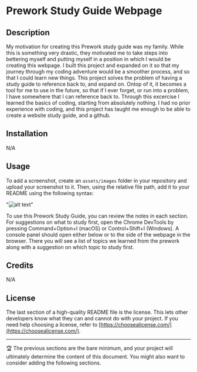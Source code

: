 # Prework Study Guide Webpage


## Description


My motivation for creating this Prework study guide was my family. While this is something very drastic, they motivated me to take steps into bettering myself and putting myself in a position in which I would be creating this webpage. I built this project and expanded on it so that my journey through my coding adventure would be a smoother process, and so that I could learn new things.
This project solves the problem of having a study guide to reference back to, and expand on. Ontop of it, it becomes a tool for me to use in the future, so that if I ever forget, or run into a problem, I have somewhere that I can reference back to.
Through this excercise I learned the basics of coding, starting from absolutely nothing. I had no prior experience with coding, and this project has taught me enough to be able to create a website study guide, and a github.

## Installation

N/A

## Usage


To add a screenshot, create an `assets/images` folder in your repository and upload your screenshot to it. Then, using the relative file path, add it to your README using the following syntax:

"![alt text](assets/images/screenshot.png)"

To use this Prework Study Guide, you can review the notes in each section. For suggestions on what to study first, open the Chrome DevTools by pressing Command+Option+I (macOS) or Control+Shift+I (Windows). A console panel should open either below or to the side of the webpage in the browser. There you will see a list of topics we learned from the prework along with a suggestion on which topic to study first.

## Credits

N/A

## License

The last section of a high-quality README file is the license. This lets other developers know what they can and cannot do with your project. If you need help choosing a license, refer to [https://choosealicense.com/](https://choosealicense.com/).

---

🏆 The previous sections are the bare minimum, and your project will ultimately determine the content of this document. You might also want to consider adding the following sections.

